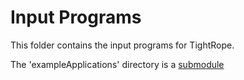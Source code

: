 Input Programs
=======

This folder contains the input programs for TightRope.

The 'exampleApplications' directory is a [submodule](https://github.com/scjl2/exampleApplications.git)
